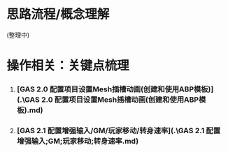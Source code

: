 


# 思路流程/概念理解

(整理中)

# 操作相关：关键点梳理



1. ### [GAS 2.0 配置项目设置Mesh插槽动画(创建和使用ABP模板)](.\\GAS 2.0 配置项目设置Mesh插槽动画(创建和使用ABP模板).md)

2. ### [GAS 2.1 配置增强输入/GM/玩家移动/转身速率](.\\GAS 2.1 配置增强输入;GM;玩家移动;转身速率.md)



























